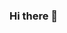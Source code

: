 ### Hi there 👋

<!--
**duruSS/duruSS** is a ✨ _special_ ✨ repository because its `README.md` (this file) appears on your GitHub profile.
- 🔭 I’m currently working at Bilkent University
- 🌱 I’m currently learning how to code :)
- ♏ I was born in 2002 
- 💬 Ask me about anything
- 😄 Pronouns: VantaBlack
- ⚡ Fun fact: I am a national dancer 💃
-->

